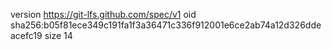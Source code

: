 version https://git-lfs.github.com/spec/v1
oid sha256:b05f81ece349c191fa1f3a36471c336f912001e6ce2ab74a12d326ddeacefc19
size 14
